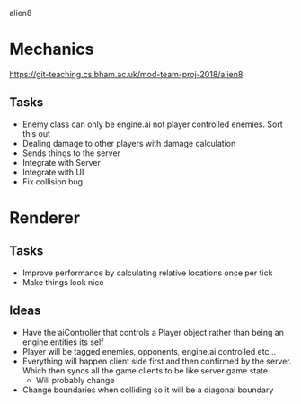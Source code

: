 alien8

# Mechanics

https://git-teaching.cs.bham.ac.uk/mod-team-proj-2018/alien8

## Tasks
- Enemy class can only be engine.ai not player controlled enemies. Sort this out 
- Dealing damage to other players with damage calculation
- Sends things to the server
- Integrate with Server
- Integrate with UI
- Fix collision bug

# Renderer
## Tasks
- Improve performance by calculating relative locations once per tick
- Make things look nice

## Ideas
- Have the aiController that controls a Player object rather than being an engine.entities its self
- Player will be tagged enemies, opponents, engine.ai controlled etc...
- Everything will happen client side first and then confirmed by the server. Which then syncs all the game clients to be like server game state
    - Will probably change
- Change boundaries when colliding so it will be a diagonal boundary



